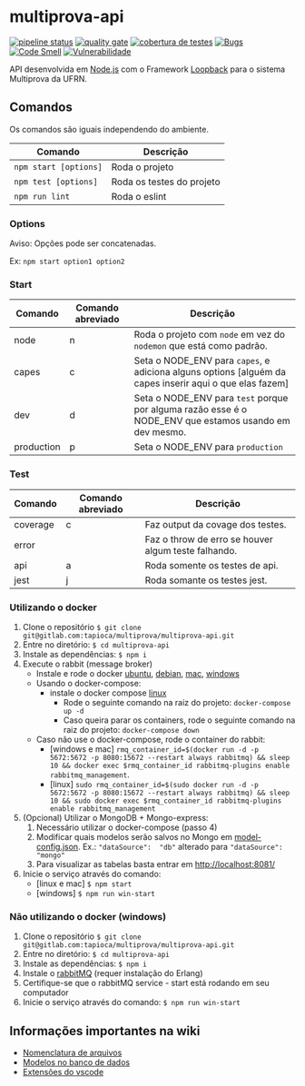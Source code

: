 # multiprova-api

[![pipeline status](https://gitlab.com/tapioca/multiprova/multiprova-api/badges/develop/pipeline.svg)](https://gitlab.com/tapioca/multiprova/multiprova-api/pipelines)
[![quality gate](http://177.20.148.52/sonar/api/badges/gate?key=multiprova-api)](http://177.20.148.52/sonar/dashboard?id=multiprova-api)
[![cobertura de testes](http://177.20.148.52/sonar/api/badges/measure?key=multiprova-api&metric=coverage&blinking=true)](http://177.20.148.52/sonar/component_measures?id=multiprova-api&metric=coverage)
[![Bugs](http://177.20.148.52/sonar/api/badges/measure?key=multiprova-api&metric=bugs&blinking=true)](http://177.20.148.52/sonar/project/issues?id=multiprova-api&resolved=false&types=BUG)
[![Code Smell](http://177.20.148.52/sonar/api/badges/measure?key=multiprova-api&metric=code_smells&blinking=true)](http://177.20.148.52/sonar/project/issues?id=multiprova-api&resolved=false&types=CODE_SMELL)
[![Vulnerabilidade](http://177.20.148.52/sonar/api/badges/measure?key=multiprova-api&metric=vulnerabilities&blinking=true)](http://177.20.148.52/sonar/project/issues?id=multiprova-api&resolved=false&types=VULNERABILITY)

API desenvolvida em [Node.js](https://nodejs.org/) com o Framework [Loopback](https://loopback.io/) para o sistema Multiprova da UFRN.

## Comandos

Os comandos são iguais independendo do ambiente.

| Comando               | Descrição                 |
| --------------------- | ------------------------- |
| `npm start [options]` | Roda o projeto            |
| `npm test [options]`  | Roda os testes do projeto |
| `npm run lint`        | Roda o eslint             |

### Options

Aviso: Opções pode ser concatenadas.

Ex: `npm start option1 option2`

### Start

| Comando    | Comando abreviado | Descrição                                                                                               |
| ---------- | ----------------- | ------------------------------------------------------------------------------------------------------- |
| node       | n                 | Roda o projeto com `node` em vez do `nodemon` que está como padrão.                                     |
| capes      | c                 | Seta o NODE_ENV para `capes`, e adiciona alguns options [alguém da capes inserir aqui o que elas fazem] |
| dev        | d                 | Seta o NODE_ENV para `test` porque por alguma razão esse é o NODE_ENV que estamos usando em dev mesmo.  |
| production | p                 | Seta o NODE_ENV para `production`                                                                       |

### Test

| Comando  | Comando abreviado | Descrição                                           |
| -------- | ----------------- | --------------------------------------------------- |
| coverage | c                 | Faz output da covage dos testes.                    |
| error    |                   | Faz o throw de erro se houver algum teste falhando. |
| api      | a                 | Roda somente os testes de api.                      |
| jest     | j                 | Roda somante os testes jest.                        |

### Utilizando o docker

1. Clone o repositório `$ git clone git@gitlab.com:tapioca/multiprova/multiprova-api.git`
2. Entre no diretório: `$ cd multiprova-api`
3. Instale as dependências: `$ npm i`
4. Execute o rabbit (message broker)
   - Instale e rode o docker [ubuntu](https://docs.docker.com/install/linux/docker-ce/ubuntu/#uninstall-old-versions), [debian](https://docs.docker.com/install/linux/docker-ce/debian/), [mac](https://docs.docker.com/docker-for-mac/install/), [windows](https://docs.docker.com/docker-for-windows/install/)
   - Usando o docker-compose:
     - instale o docker compose [linux](https://www.digitalocean.com/community/tutorials/how-to-install-docker-compose-on-ubuntu-18-04)
       - Rode o seguinte comando na raiz do projeto: `docker-compose up -d`
       - Caso queira parar os containers, rode o seguinte comando na raiz do projeto: `docker-compose down`
   - Caso não use o docker-compose, rode o container do rabbit:
     - [windows e mac] `rmq_container_id=$(docker run -d -p 5672:5672 -p 8080:15672 --restart always rabbitmq) && sleep 10 && docker exec $rmq_container_id rabbitmq-plugins enable rabbitmq_management`.
     - [linux] `sudo rmq_container_id=$(sudo docker run -d -p 5672:5672 -p 8080:15672 --restart always rabbitmq) && sleep 10 && sudo docker exec $rmq_container_id rabbitmq-plugins enable rabbitmq_management`
5. (Opcional) Utilizar o MongoDB + Mongo-express: 
	1. Necessário utilizar o docker-compose (passo 4)
	2. Modificar quais modelos serão salvos no Mongo em [model-config.json]([https://gitlab.com/tapioca/multiprova/multiprova-api/blob/develop/server/model-config.json](https://gitlab.com/tapioca/multiprova/multiprova-api/blob/develop/server/model-config.json)). Ex.: `"dataSource":  "db"` alterado para `"dataSource":  "mongo"`
	3. Para visualizar as tabelas basta entrar em [http://localhost:8081/](http://localhost:8081/)
6. Inicie o serviço através do comando:
   - [linux e mac] `$ npm start`
   - [windows] `$ npm run win-start`

### Não utilizando o docker (windows)

1. Clone o repositório `$ git clone git@gitlab.com:tapioca/multiprova/multiprova-api.git`
2. Entre no diretório: `$ cd multiprova-api`
3. Instale as dependências: `$ npm i`
4. Instale o [rabbitMQ](https://www.rabbitmq.com/download.html) (requer instalação do Erlang)
5. Certifique-se que o rabbitMQ service - start está rodando em seu computador
6. Inicie o serviço através do comando: `$ npm run win-start`

## Informações importantes na wiki

- [Nomenclatura de arquivos](estrutura-de-arquivos)
- [Modelos no banco de dados](api)
- [Extensões do vscode](extensões-do-vscode)
